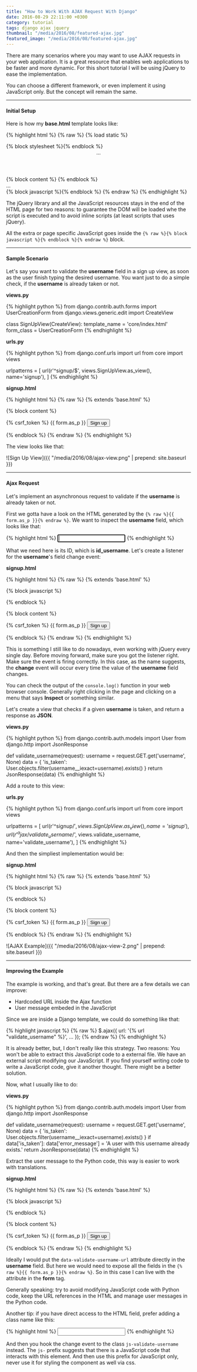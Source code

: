 ```yaml
---
title: "How to Work With AJAX Request With Django"
date: 2016-08-29 22:11:00 +0300
category: tutorial
tags: django ajax jquery
thumbnail: "/media/2016/08/featured-ajax.jpg"
featured_image: "/media/2016/08/featured-ajax.jpg"
---
```


There are many scenarios where you may want to use AJAX requests in your web application. It is a great resource that
enables web applications to be faster and more dynamic. For this short tutorial I will be using jQuery to ease the
implementation.

You can choose a different framework, or even implement it using JavaScript only. But the concept will remain the same.

***

#### Initial Setup

Here is how my **base.html** template looks like:

{% highlight html %}
{% raw %}
{% load static %}<!doctype html>
<html>
  <head>
    <meta charset="utf-8">
    <title>{% block title %}Default Title{% endblock %}</title>
    <link rel="stylesheet" type="text/css" href="{% static 'css/app.css' %}">
    {% block stylesheet %}{% endblock %}
  </head>
  <body>
    <header>
      ...
    </header>
    <main>
      {% block content %}
      {% endblock %}
    </main>
    <footer>
      ...
    </footer>
    <script src="https://code.jquery.com/jquery-3.1.0.min.js"></script>
    <script src="{% static 'js/app.js' %}"></script>
    {% block javascript %}{% endblock %}
  </body>
</html>
{% endraw %}
{% endhighlight %}

The jQuery library and all the JavaScript resources stays in the end of the HTML page for two reasons: to guarantee
the DOM will be loaded whe the script is executed and to avoid inline scripts (at least scripts that uses jQuery).

All the extra or page specific JavaScript goes inside the `{% raw %}{% block javascript %}{% endblock %}{% endraw %}`
block.

***

#### Sample Scenario

Let's say you want to validate the **username** field in a sign up view, as soon as the user finish typing the desired
username. You want just to do a simple check, if the **username** is already taken or not.


**views.py**

{% highlight python %}
from django.contrib.auth.forms import UserCreationForm
from django.views.generic.edit import CreateView

class SignUpView(CreateView):
    template_name = 'core/index.html'
    form_class = UserCreationForm
{% endhighlight %}

**urls.py**

{% highlight python %}
from django.conf.urls import url
from core import views

urlpatterns = [
    url(r'^signup/$', views.SignUpView.as_view(), name='signup'),
]
{% endhighlight %}

**signup.html**

{% highlight html %}
{% raw %}
{% extends 'base.html' %}

{% block content %}
  <form method="post">
    {% csrf_token %}
    {{ form.as_p }}
    <button type="submit">Sign up</button>
  </form>
{% endblock %}
{% endraw %}
{% endhighlight %}

The view looks like that:

![Sign Up View]({{ "/media/2016/08/ajax-view.png" | prepend: site.baseurl }})

***

#### Ajax Request

Let's implement an asynchronous request to validate if the **username** is already taken or not.

First we gotta have a look on the HTML generated by the `{% raw %}{{ form.as_p }}{% endraw %}`. We want to inspect the
**username** field, which looks like that:

{% highlight html %}
<input type="text" required="" name="username" maxlength="150" id="id_username" autofocus="">
{% endhighlight %}

What we need here is its ID, which is **id_username**. Let's create a listener for the **username**'s field change event:

**signup.html**

{% highlight html %}
{% raw %}
{% extends 'base.html' %}

{% block javascript %}
  <script>
    $("#id_username").change(function () {
      console.log( $(this).val() );
    });
  </script>
{% endblock %}

{% block content %}
  <form method="post">
    {% csrf_token %}
    {{ form.as_p }}
    <button type="submit">Sign up</button>
  </form>
{% endblock %}
{% endraw %}
{% endhighlight %}

This is something I still like to do nowadays, even working with jQuery every single day. Before moving forward, make
sure you got the listener right. Make sure the event is firing correctly. In this case, as the name suggests, the
**change** event will occur every time the value of the **username** field changes.

You can check the output of the  `console.log()` function in your web browser console. Generally right clicking in the
page and clicking on a menu that says **Inspect** or something similar.

Let's create a view that checks if a given **username** is taken, and return a response as **JSON**.

**views.py**

{% highlight python %}
from django.contrib.auth.models import User
from django.http import JsonResponse

def validate_username(request):
    username = request.GET.get('username', None)
    data = {
        'is_taken': User.objects.filter(username__iexact=username).exists()
    }
    return JsonResponse(data)
{% endhighlight %}

Add a route to this view:

**urls.py**

{% highlight python %}
from django.conf.urls import url
from core import views

urlpatterns = [
    url(r'^signup/$', views.SignUpView.as_view(), name='signup'),
    url(r'^ajax/validate_username/$', views.validate_username, name='validate_username'),
]
{% endhighlight %}

And then the simpliest implementation would be:

**signup.html**

{% highlight html %}
{% raw %}
{% extends 'base.html' %}

{% block javascript %}
  <script>
    $("#id_username").change(function () {
      var username = $(this).val();

      $.ajax({
        url: '/ajax/validate_username/',
        data: {
          'username': username
        },
        dataType: 'json',
        success: function (data) {
          if (data.is_taken) {
            alert("A user with this username already exists.");
          }
        }
      });

    });
  </script>
{% endblock %}

{% block content %}
  <form method="post">
    {% csrf_token %}
    {{ form.as_p }}
    <button type="submit">Sign up</button>
  </form>
{% endblock %}
{% endraw %}
{% endhighlight %}

![AJAX Example]({{ "/media/2016/08/ajax-view-2.png" | prepend: site.baseurl }})

***

#### Improving the Example

The example is working, and that's great. But there are a few details we can improve:

* Hardcoded URL inside the Ajax function
* User message embeded in the JavaScript

Since we are inside a Django template, we could do something like that:

{% highlight javascript %}
{% raw %}
$.ajax({
  url: '{% url "validate_username" %}',
  ...
});
{% endraw %}
{% endhighlight %}

It is already better, but, I don't really like this strategy. Two reasons: You won't be able to extract this JavaScript
code to a external file. We have an external script modifying our JavaScript. If you find yourself writing code to
write a JavaScript code, give it another thought. There might be a better solution.

Now, what I usually like to do:

**views.py**

{% highlight python %}
from django.contrib.auth.models import User
from django.http import JsonResponse

def validate_username(request):
    username = request.GET.get('username', None)
    data = {
        'is_taken': User.objects.filter(username__iexact=username).exists()
    }
    if data['is_taken']:
        data['error_message'] = 'A user with this username already exists.'
    return JsonResponse(data)
{% endhighlight %}

Extract the user message to the Python code, this way is easier to work with translations.

**signup.html**

{% highlight html %}
{% raw %}
{% extends 'base.html' %}

{% block javascript %}
  <script>
    $("#id_username").change(function () {
      var form = $(this).closest("form");
      $.ajax({
        url: form.attr("data-validate-username-url"),
        data: form.serialize(),
        dataType: 'json',
        success: function (data) {
          if (data.is_taken) {
            alert(data.error_message);
          }
        }
      });

    });
  </script>
{% endblock %}

{% block content %}
  <form method="post" data-validate-username-url="{% url 'validate_username' %}">
    {% csrf_token %}
    {{ form.as_p }}
    <button type="submit">Sign up</button>
  </form>
{% endblock %}
{% endraw %}
{% endhighlight %}

Ideally I would put the `data-validate-username-url` attribute directly in the **username** field. But here we would
need to expose all the fields in the `{% raw %}{{ form.as_p }}{% endraw %}`. So in this case I can live with the
attribute in the **form** tag.

Generally speaking: try to avoid modifying JavaScript code with Python code, keep the URL references in the HTML and
manage user messages in the Python code.

Another tip: if you have direct access to the HTML field, prefer adding a class name like this:

{% highlight html %}
<input type="text" name="username" id="id_username" class="js-validate-username">
{% endhighlight %}

And then you hook the change event to the class `js-validate-username` instead. The `js-` prefix suggests that there is
a JavaScript code that interacts with this element. And then use this prefix for JavaScript only, never use it for
styling the component as well via css.
